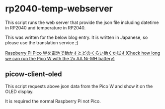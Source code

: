 # rp2040-temp-webserver

This script runs the web server that provide the json file including datetime in RP2040 and temperature in RP2040.

This was written for the below blog entry. It is written in Japanese, so please use the translation service ;)

[Raspberry Pi Pico Wを電池で動かすとどのくらい動くか試す(Check how long we can run the Pico W with the 2x AA Ni-MH battery)](https://www.raspi.jp/2022/07/202207-pico-w-with-ni-mh-battery/)

## picow-client-oled

This script requests above json data from the Pico W and show it on the OLED display.

It is required the normal Raspberry Pi not Pico.
